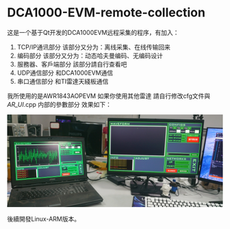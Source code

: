 # DCA1000-EVM-remote-collection
这是一个基于Qt开发的DCA1000EVM远程采集的程序，有加入：

1. TCP/IP通讯部分
该部分又分为：离线采集、在线传输回来
2. 编码部分
该部分又分为：动态哈夫曼编码、无编码设计
3. 服務器、客戶端部分
該部分請自行查看吧
4. UDP通信部分
和DCA1000EVM通信
5. 串口通信部分
和TI雷達天綫板通信

我所使用的是AWR1843AOPEVM 如果你使用其他雷達 請自行修改cfg文件與 _AR_UI_.cpp 内部的參數部分
效果如下：

![alt text](https://github.com/deltaRing/DCA1000-EVM-remote-collection/blob/main/%E6%95%88%E6%9E%9C%E5%9C%96%E5%B1%95%E7%A4%BA.jpg?raw=true)

後續開發Linux-ARM版本。

